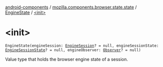 [android-components](../../index.md) / [mozilla.components.browser.state.state](../index.md) / [EngineState](index.md) / [&lt;init&gt;](./-init-.md)

# &lt;init&gt;

`EngineState(engineSession: `[`EngineSession`](../../mozilla.components.concept.engine/-engine-session/index.md)`? = null, engineSessionState: `[`EngineSessionState`](../../mozilla.components.concept.engine/-engine-session-state/index.md)`? = null, engineObserver: `[`Observer`](../../mozilla.components.concept.engine/-engine-session/-observer/index.md)`? = null)`

Value type that holds the browser engine state of a session.

